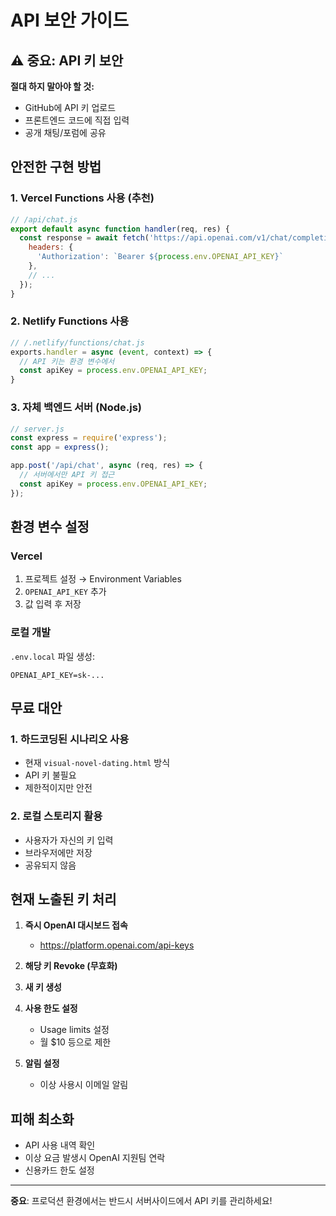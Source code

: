 # API 보안 가이드

## ⚠️ 중요: API 키 보안

**절대 하지 말아야 할 것:**
- GitHub에 API 키 업로드
- 프론트엔드 코드에 직접 입력
- 공개 채팅/포럼에 공유

## 안전한 구현 방법

### 1. Vercel Functions 사용 (추천)
```javascript
// /api/chat.js
export default async function handler(req, res) {
  const response = await fetch('https://api.openai.com/v1/chat/completions', {
    headers: {
      'Authorization': `Bearer ${process.env.OPENAI_API_KEY}`
    },
    // ...
  });
}
```

### 2. Netlify Functions 사용
```javascript
// /.netlify/functions/chat.js
exports.handler = async (event, context) => {
  // API 키는 환경 변수에서
  const apiKey = process.env.OPENAI_API_KEY;
}
```

### 3. 자체 백엔드 서버 (Node.js)
```javascript
// server.js
const express = require('express');
const app = express();

app.post('/api/chat', async (req, res) => {
  // 서버에서만 API 키 접근
  const apiKey = process.env.OPENAI_API_KEY;
});
```

## 환경 변수 설정

### Vercel
1. 프로젝트 설정 → Environment Variables
2. `OPENAI_API_KEY` 추가
3. 값 입력 후 저장

### 로컬 개발
`.env.local` 파일 생성:
```
OPENAI_API_KEY=sk-...
```

## 무료 대안

### 1. 하드코딩된 시나리오 사용
- 현재 `visual-novel-dating.html` 방식
- API 키 불필요
- 제한적이지만 안전

### 2. 로컬 스토리지 활용
- 사용자가 자신의 키 입력
- 브라우저에만 저장
- 공유되지 않음

## 현재 노출된 키 처리

1. **즉시 OpenAI 대시보드 접속**
   - https://platform.openai.com/api-keys

2. **해당 키 Revoke (무효화)**

3. **새 키 생성**

4. **사용 한도 설정**
   - Usage limits 설정
   - 월 $10 등으로 제한

5. **알림 설정**
   - 이상 사용시 이메일 알림

## 피해 최소화

- API 사용 내역 확인
- 이상 요금 발생시 OpenAI 지원팀 연락
- 신용카드 한도 설정

---

**중요**: 프로덕션 환경에서는 반드시 서버사이드에서 API 키를 관리하세요!